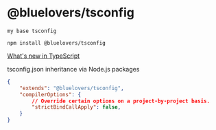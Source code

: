 # @bluelovers/tsconfig

    my base tsconfig

```
npm install @bluelovers/tsconfig
```

[What's new in TypeScript](https://github.com/Microsoft/TypeScript/wiki/What%27s-new-in-TypeScript)

tsconfig.json inheritance via Node.js packages

```tsconfig.json
{
    "extends": "@bluelovers/tsconfig",
    "compilerOptions": {
        // Override certain options on a project-by-project basis.
        "strictBindCallApply": false,
    }
}
```
